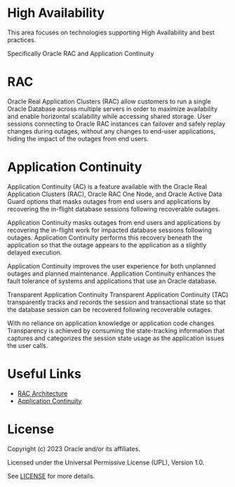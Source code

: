 # High Availability

This area focuses on technologies supporting High Availability and best practices.

Specifically Oracle RAC and Application Continuity

# RAC

Oracle Real Application Clusters (RAC) allow customers to run a single Oracle Database across multiple servers in order to maximize availability and enable horizontal scalability while accessing shared storage. User sessions connecting to Oracle RAC instances can failover and safely replay changes during outages, without any changes to end-user applications, hiding the impact of the outages from end users.

# Application Continuity

Application Continuity (AC) is a feature available with the Oracle Real Application Clusters (RAC), Oracle RAC One Node, and Oracle Active Data Guard options that masks outages from end users and applications by recovering the in-flight database sessions following recoverable outages.

Application Continuity masks outages from end users and applications by recovering the in-flight work for impacted database sessions following outages. Application Continuity performs this recovery beneath the application so that the outage appears to the application as a slightly delayed execution.

Application Continuity improves the user experience for both unplanned outages and planned maintenance. Application Continuity enhances the fault tolerance of systems and applications that use an Oracle database.

Transparent Application Continuity
Transparent Application Continuity (TAC) transparently tracks and records the session and transactional state so that the database session can be recovered following recoverable outages.

With no reliance on application knowledge or application code changes
Transparency is achieved by consuming the state-tracking information that captures and categorizes the session state usage as the application issues the user calls.


# Useful Links

- [RAC Architecture](https://www.oracle.com/webfolder/technetwork/tutorials/architecture-diagrams/19/rac/pdf/rac-19c-architecture.pdf)
- [Application Continuity](https://www.oracle.com/uk/database/technologies/high-availability/app-continuity.html)
 

# License

Copyright (c) 2023 Oracle and/or its affiliates.

Licensed under the Universal Permissive License (UPL), Version 1.0.

See [LICENSE](https://github.com/oracle-devrel/technology-engineering/blob/folder-structure/LICENSE) for more details.
